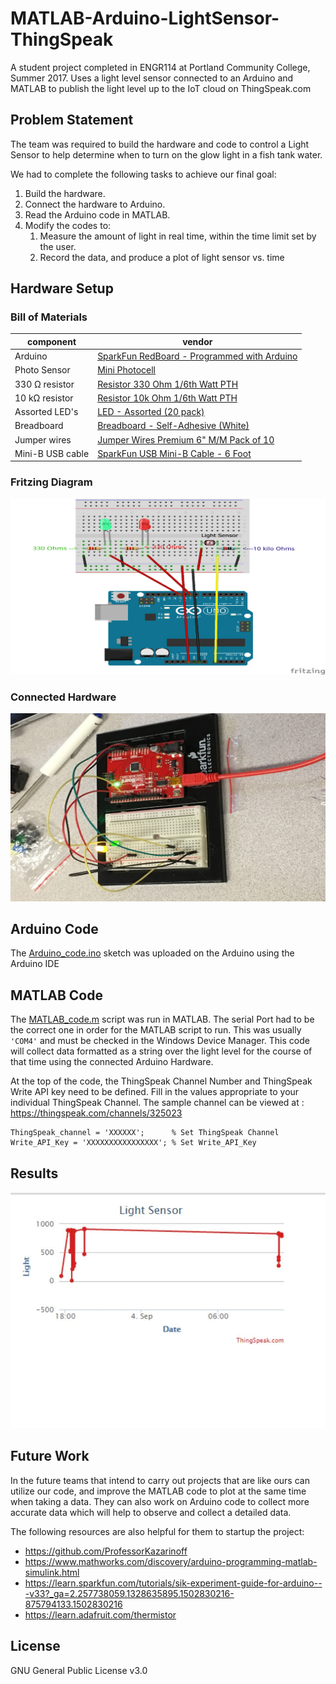 # MATLAB-Arduino-LightSensor-ThingSpeak
A student project completed in ENGR114 at Portland Community College, Summer 2017. Uses a light level sensor connected to an Arduino and MATLAB to publish the light level up to the IoT cloud on ThingSpeak.com

## Problem Statement
The team was required to build the hardware and code to control a Light Sensor to help determine when to turn on the glow light in a fish tank water.

We had to complete the following tasks to achieve our final goal:
1. Build the hardware.
1. Connect the hardware to Arduino.
1. Read the Arduino code in MATLAB.
1. Modify the codes to:
   1. Measure the amount of light in real time, within the time limit set by the user.
   1. Record the data, and produce a plot of light sensor vs. time


## Hardware Setup

### Bill of Materials
|component|vendor|
|---|---|
|Arduino|[SparkFun RedBoard - Programmed with Arduino](https://www.sparkfun.com/products/13975)|
|Photo Sensor|[Mini Photocell](https://www.sparkfun.com/products/9088)|
|330 Ω resistor|[Resistor 330 Ohm 1/6th Watt PTH](https://www.sparkfun.com/products/8377)|
|10 kΩ resistor|[Resistor 10k Ohm 1/6th Watt PTH](https://www.sparkfun.com/products/8374)|
|Assorted LED's|[LED - Assorted (20 pack)](https://www.sparkfun.com/products/12062)|
|Breadboard|[Breadboard - Self-Adhesive (White)](https://www.sparkfun.com/products/12002)|
|Jumper wires|[Jumper Wires Premium 6" M/M Pack of 10](https://www.sparkfun.com/products/8431 )|
|Mini-B USB cable|[SparkFun USB Mini-B Cable - 6 Foot](https://www.sparkfun.com/products/11301)|

### Fritzing Diagram
![Alt Name](/doc/fritzing_diagram.png)

### Connected Hardware
![Alt Name](/doc/connected_hardware.jpg)

## Arduino Code
The [Arduino_code.ino](Arduino_code.ino) sketch was uploaded on the Arduino using the Arduino IDE

## MATLAB Code
The [MATLAB_code.m](MATLAB_code.m) script was run in MATLAB. The serial Port had to be the correct one in order for the MATLAB script to run. This was usually `'COM4'` and must be checked in the Windows Device Manager. This code will collect data formatted as a string over the light level for the course of that time using the connected Arduino Hardware.

At the top of the code, the ThingSpeak Channel Number and ThingSpeak Write API key need to be defined. Fill in the values appropriate to your individual ThingSpeak Channel. The sample channel can be viewed at : https://thingspeak.com/channels/325023

```
ThingSpeak_channel = 'XXXXXX';      % Set ThingSpeak Channel
Write_API_Key = 'XXXXXXXXXXXXXXXX'; % Set Write_API_Key
```

## Results
![Alt Name](/doc/LightSensorPlot.jpg)

## Future Work
In the future teams that intend to carry out projects that are like ours can utilize our code, and improve the MATLAB code to plot at the same time when taking a data. They can also work on Arduino code to collect more accurate data which will help to observe and collect a detailed data. 

The following resources are also helpful for them to startup the project:
* https://github.com/ProfessorKazarinoff
* https://www.mathworks.com/discovery/arduino-programming-matlab-simulink.html
* https://learn.sparkfun.com/tutorials/sik-experiment-guide-for-arduino---v33?_ga=2.257738059.1328635895.1502830216-875794133.1502830216
* https://learn.adafruit.com/thermistor

## License
GNU General Public License v3.0
